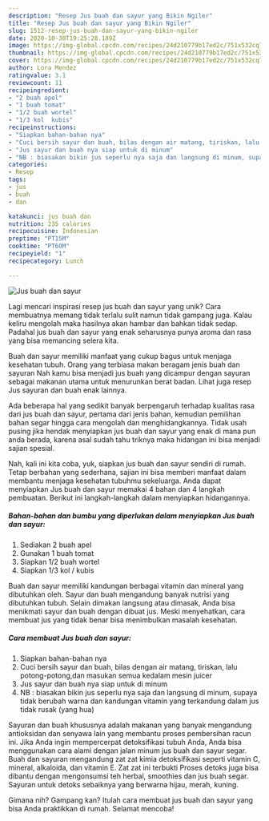 ```yaml
---
description: "Resep Jus buah dan sayur yang Bikin Ngiler"
title: "Resep Jus buah dan sayur yang Bikin Ngiler"
slug: 1512-resep-jus-buah-dan-sayur-yang-bikin-ngiler
date: 2020-10-30T19:25:28.189Z
image: https://img-global.cpcdn.com/recipes/24d210779b17ed2c/751x532cq70/jus-buah-dan-sayur-foto-resep-utama.jpg
thumbnail: https://img-global.cpcdn.com/recipes/24d210779b17ed2c/751x532cq70/jus-buah-dan-sayur-foto-resep-utama.jpg
cover: https://img-global.cpcdn.com/recipes/24d210779b17ed2c/751x532cq70/jus-buah-dan-sayur-foto-resep-utama.jpg
author: Lora Mendez
ratingvalue: 3.1
reviewcount: 11
recipeingredient:
- "2 buah apel"
- "1 buah tomat"
- "1/2 buah wortel"
- "1/3 kol  kubis"
recipeinstructions:
- "Siapkan bahan-bahan nya"
- "Cuci bersih sayur dan buah, bilas dengan air matang, tiriskan, lalu potong-potong,dan masukan semua kedalam mesin juicer"
- "Jus sayur dan buah nya siap untuk di minum"
- "NB : biasakan bikin jus seperlu nya saja dan langsung di minum, supaya tidak berubah warna dan kandungan vitamin yang terkandung dalam jus tidak rusak (yang hua)"
categories:
- Resep
tags:
- jus
- buah
- dan

katakunci: jus buah dan 
nutrition: 235 calories
recipecuisine: Indonesian
preptime: "PT15M"
cooktime: "PT60M"
recipeyield: "1"
recipecategory: Lunch

---
```



![Jus buah dan sayur](https://img-global.cpcdn.com/recipes/24d210779b17ed2c/751x532cq70/jus-buah-dan-sayur-foto-resep-utama.jpg)

Lagi mencari inspirasi resep jus buah dan sayur yang unik? Cara membuatnya memang tidak terlalu sulit namun tidak gampang juga. Kalau keliru mengolah maka hasilnya akan hambar dan bahkan tidak sedap. Padahal jus buah dan sayur yang enak seharusnya punya aroma dan rasa yang bisa memancing selera kita.

Buah dan sayur memiliki manfaat yang cukup bagus untuk menjaga kesehatan tubuh. Orang yang terbiasa makan beragam jenis buah dan sayuran Nah kamu bisa menjadi jus buah yang dicampur dengan sayuran sebagai makanan utama untuk menurunkan berat badan. Lihat juga resep Jus sayuran dan buah enak lainnya.

Ada beberapa hal yang sedikit banyak berpengaruh terhadap kualitas rasa dari jus buah dan sayur, pertama dari jenis bahan, kemudian pemilihan bahan segar hingga cara mengolah dan menghidangkannya. Tidak usah pusing jika hendak menyiapkan jus buah dan sayur yang enak di mana pun anda berada, karena asal sudah tahu triknya maka hidangan ini bisa menjadi sajian spesial.


Nah, kali ini kita coba, yuk, siapkan jus buah dan sayur sendiri di rumah. Tetap berbahan yang sederhana, sajian ini bisa memberi manfaat dalam membantu menjaga kesehatan tubuhmu sekeluarga. Anda dapat menyiapkan Jus buah dan sayur memakai 4 bahan dan 4 langkah pembuatan. Berikut ini langkah-langkah dalam menyiapkan hidangannya.

<!--inarticleads1-->

##### Bahan-bahan dan bumbu yang diperlukan dalam menyiapkan Jus buah dan sayur:

1. Sediakan 2 buah apel
1. Gunakan 1 buah tomat
1. Siapkan 1/2 buah wortel
1. Siapkan 1/3 kol / kubis


Buah dan sayur memiliki kandungan berbagai vitamin dan mineral yang dibutuhkan oleh. Sayur dan buah mengandung banyak nutrisi yang dibutuhkan tubuh. Selain dimakan langsung atau dimasak, Anda bisa menikmati sayur dan buah dengan dibuat jus. Meski menyehatkan, cara membuat jus yang tidak benar bisa menimbulkan masalah kesehatan. 

<!--inarticleads2-->

##### Cara membuat Jus buah dan sayur:

1. Siapkan bahan-bahan nya
1. Cuci bersih sayur dan buah, bilas dengan air matang, tiriskan, lalu potong-potong,dan masukan semua kedalam mesin juicer
1. Jus sayur dan buah nya siap untuk di minum
1. NB : biasakan bikin jus seperlu nya saja dan langsung di minum, supaya tidak berubah warna dan kandungan vitamin yang terkandung dalam jus tidak rusak (yang hua)


Sayuran dan buah khususnya adalah makanan yang banyak mengandung antioksidan dan senyawa lain yang membantu proses pembersihan racun ini. Jika Anda ingin mempercerpat detoksifikasi tubuh Anda, Anda bisa menggunakan cara alami dengan jalan minum jus buah dan sayur segar. Buah dan sayuran mengandung zat zat kimia detoksifikasi seperti vitamin C, mineral, alkaloida, dan vitamin E. Zat zat ini terbukti Proses detoks juga bisa dibantu dengan mengonsumsi teh herbal, smoothies dan jus buah segar. Sayuran untuk detoks sebaiknya yang berwarna hijau, merah, kuning. 

Gimana nih? Gampang kan? Itulah cara membuat jus buah dan sayur yang bisa Anda praktikkan di rumah. Selamat mencoba!
